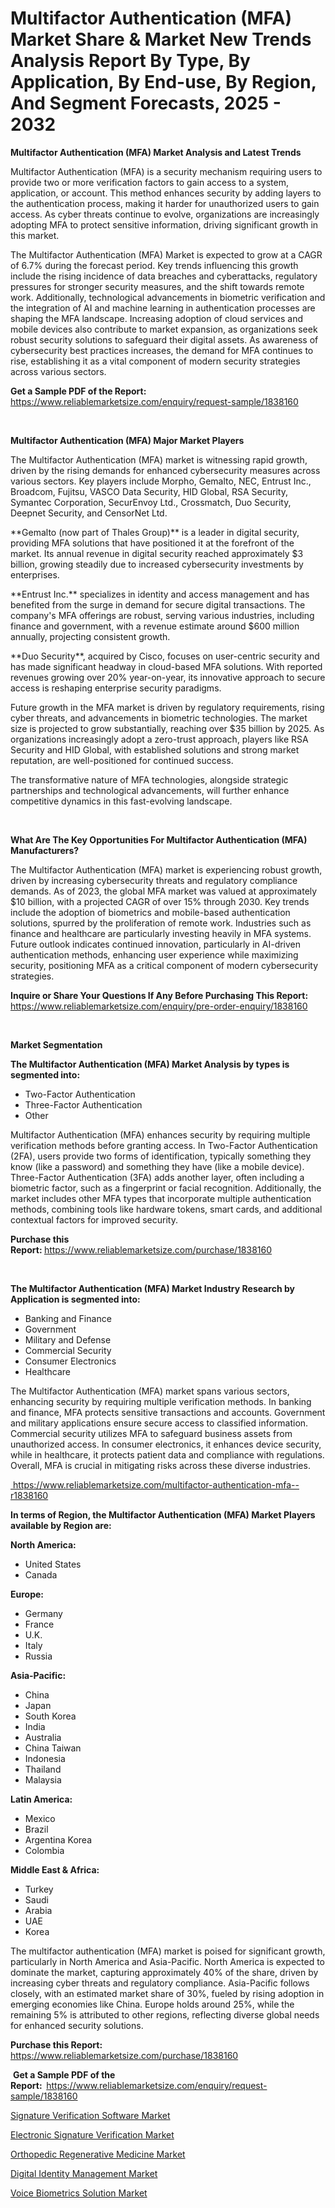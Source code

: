 <p><h1>Multifactor Authentication (MFA) Market Share & Market New Trends Analysis Report By Type, By Application, By End-use, By Region, And Segment Forecasts, 2025 - 2032</h1></p><p><strong>Multifactor Authentication (MFA) Market Analysis and Latest Trends</strong></p>
<p><p>Multifactor Authentication (MFA) is a security mechanism requiring users to provide two or more verification factors to gain access to a system, application, or account. This method enhances security by adding layers to the authentication process, making it harder for unauthorized users to gain access. As cyber threats continue to evolve, organizations are increasingly adopting MFA to protect sensitive information, driving significant growth in this market.</p><p>The Multifactor Authentication (MFA) Market is expected to grow at a CAGR of 6.7% during the forecast period. Key trends influencing this growth include the rising incidence of data breaches and cyberattacks, regulatory pressures for stronger security measures, and the shift towards remote work. Additionally, technological advancements in biometric verification and the integration of AI and machine learning in authentication processes are shaping the MFA landscape. Increasing adoption of cloud services and mobile devices also contribute to market expansion, as organizations seek robust security solutions to safeguard their digital assets. As awareness of cybersecurity best practices increases, the demand for MFA continues to rise, establishing it as a vital component of modern security strategies across various sectors.</p></p>
<p><strong>Get a Sample PDF of the Report:&nbsp;</strong> <a href="https://www.reliablemarketsize.com/enquiry/request-sample/1838160?utm_campaign=1131&utm_medium=2&utm_source=Github&utm_content=ia&utm_term=11032025&utm_id=multifactor-authentication-mfa">https://www.reliablemarketsize.com/enquiry/request-sample/1838160</a></p>
<p>&nbsp;</p>
<p><strong>Multifactor Authentication (MFA) Major Market Players</strong></p>
<p><p>The Multifactor Authentication (MFA) market is witnessing rapid growth, driven by the rising demands for enhanced cybersecurity measures across various sectors. Key players include Morpho, Gemalto, NEC, Entrust Inc., Broadcom, Fujitsu, VASCO Data Security, HID Global, RSA Security, Symantec Corporation, SecurEnvoy Ltd., Crossmatch, Duo Security, Deepnet Security, and CensorNet Ltd.</p><p>**Gemalto (now part of Thales Group)** is a leader in digital security, providing MFA solutions that have positioned it at the forefront of the market. Its annual revenue in digital security reached approximately $3 billion, growing steadily due to increased cybersecurity investments by enterprises.</p><p>**Entrust Inc.** specializes in identity and access management and has benefited from the surge in demand for secure digital transactions. The company's MFA offerings are robust, serving various industries, including finance and government, with a revenue estimate around $600 million annually, projecting consistent growth.</p><p>**Duo Security**, acquired by Cisco, focuses on user-centric security and has made significant headway in cloud-based MFA solutions. With reported revenues growing over 20% year-on-year, its innovative approach to secure access is reshaping enterprise security paradigms.</p><p>Future growth in the MFA market is driven by regulatory requirements, rising cyber threats, and advancements in biometric technologies. The market size is projected to grow substantially, reaching over $35 billion by 2025. As organizations increasingly adopt a zero-trust approach, players like RSA Security and HID Global, with established solutions and strong market reputation, are well-positioned for continued success. </p><p>The transformative nature of MFA technologies, alongside strategic partnerships and technological advancements, will further enhance competitive dynamics in this fast-evolving landscape.</p></p>
<p>&nbsp;</p>
<p><strong>What Are The Key Opportunities For Multifactor Authentication (MFA) Manufacturers?</strong></p>
<p><p>The Multifactor Authentication (MFA) market is experiencing robust growth, driven by increasing cybersecurity threats and regulatory compliance demands. As of 2023, the global MFA market was valued at approximately $10 billion, with a projected CAGR of over 15% through 2030. Key trends include the adoption of biometrics and mobile-based authentication solutions, spurred by the proliferation of remote work. Industries such as finance and healthcare are particularly investing heavily in MFA systems. Future outlook indicates continued innovation, particularly in AI-driven authentication methods, enhancing user experience while maximizing security, positioning MFA as a critical component of modern cybersecurity strategies.</p></p>
<p><strong>Inquire or Share Your Questions If Any Before Purchasing This Report:</strong> <a href="https://www.reliablemarketsize.com/enquiry/pre-order-enquiry/1838160?utm_campaign=1131&utm_medium=2&utm_source=Github&utm_content=ia&utm_term=11032025&utm_id=multifactor-authentication-mfa">https://www.reliablemarketsize.com/enquiry/pre-order-enquiry/1838160</a></p>
<p>&nbsp;</p>
<p><strong>Market Segmentation</strong></p>
<p><strong>The Multifactor Authentication (MFA) Market Analysis by types is segmented into:</strong></p>
<p><ul><li>Two-Factor Authentication</li><li>Three-Factor Authentication</li><li>Other</li></ul></p>
<p><p>Multifactor Authentication (MFA) enhances security by requiring multiple verification methods before granting access. In Two-Factor Authentication (2FA), users provide two forms of identification, typically something they know (like a password) and something they have (like a mobile device). Three-Factor Authentication (3FA) adds another layer, often including a biometric factor, such as a fingerprint or facial recognition. Additionally, the market includes other MFA types that incorporate multiple authentication methods, combining tools like hardware tokens, smart cards, and additional contextual factors for improved security.</p></p>
<p><strong>Purchase this Report:&nbsp;</strong><a href="https://www.reliablemarketsize.com/purchase/1838160?utm_campaign=1131&utm_medium=2&utm_source=Github&utm_content=ia&utm_term=11032025&utm_id=multifactor-authentication-mfa">https://www.reliablemarketsize.com/purchase/1838160</a></p>
<p>&nbsp;</p>
<p><strong>The Multifactor Authentication (MFA) Market Industry Research by Application is segmented into:</strong></p>
<p><ul><li>Banking and Finance</li><li>Government</li><li>Military and Defense</li><li>Commercial Security</li><li>Consumer Electronics</li><li>Healthcare</li></ul></p>
<p><p>The Multifactor Authentication (MFA) market spans various sectors, enhancing security by requiring multiple verification methods. In banking and finance, MFA protects sensitive transactions and accounts. Government and military applications ensure secure access to classified information. Commercial security utilizes MFA to safeguard business assets from unauthorized access. In consumer electronics, it enhances device security, while in healthcare, it protects patient data and compliance with regulations. Overall, MFA is crucial in mitigating risks across these diverse industries.</p></p>
<p><a href="https://www.reliablemarketsize.com/multifactor-authentication-mfa--r1838160?utm_campaign=1131&utm_medium=2&utm_source=Github&utm_content=ia&utm_term=11032025&utm_id=multifactor-authentication-mfa">&nbsp;https://www.reliablemarketsize.com/multifactor-authentication-mfa--r1838160</a></p>
<p><strong>In terms of Region, the Multifactor Authentication (MFA) Market Players available by Region are:</strong></p>
<p>
    <p> <strong> North America: </strong>
        <ul>
            <li>United States</li>
            <li>Canada</li>
        </ul>
        </p> 
    <p> <strong> Europe: </strong>
        <ul>
            <li>Germany</li>
            <li>France</li>
            <li>U.K.</li>
            <li>Italy</li>
            <li>Russia</li>
        </ul>
        </p> 
    <p> <strong> Asia-Pacific: </strong>
        <ul>
            <li>China</li>
            <li>Japan</li>
            <li>South Korea</li>
            <li>India</li>
            <li>Australia</li>
            <li>China Taiwan</li>
            <li>Indonesia</li>
            <li>Thailand</li>
            <li>Malaysia</li>
        </ul>
        </p> 
    <p> <strong> Latin America: </strong>
        <ul>
            <li>Mexico</li>
            <li>Brazil</li>
            <li>Argentina Korea</li>
            <li>Colombia</li>
        </ul>
        </p> 
    <p> <strong> Middle East & Africa: </strong>
        <ul>
            <li>Turkey</li>
            <li>Saudi</li>
            <li>Arabia</li>
            <li>UAE</li>
            <li>Korea</li>
        </ul>
    </p>
    </p>
<p><p>The multifactor authentication (MFA) market is poised for significant growth, particularly in North America and Asia-Pacific. North America is expected to dominate the market, capturing approximately 40% of the share, driven by increasing cyber threats and regulatory compliance. Asia-Pacific follows closely, with an estimated market share of 30%, fueled by rising adoption in emerging economies like China. Europe holds around 25%, while the remaining 5% is attributed to other regions, reflecting diverse global needs for enhanced security solutions.</p></p>
<p><strong>Purchase this Report: </strong><a href="https://www.reliablemarketsize.com/purchase/1838160?utm_campaign=1131&utm_medium=2&utm_source=Github&utm_content=ia&utm_term=11032025&utm_id=multifactor-authentication-mfa">https://www.reliablemarketsize.com/purchase/1838160</a></p>
<p>&nbsp;<strong>Get a Sample PDF of the Report:&nbsp;&nbsp;</strong><a href="https://www.reliablemarketsize.com/enquiry/request-sample/1838160?utm_campaign=1131&utm_medium=2&utm_source=Github&utm_content=ia&utm_term=11032025&utm_id=multifactor-authentication-mfa">https://www.reliablemarketsize.com/enquiry/request-sample/1838160</a></p>
<p><strong></strong></p>
<p><p><a href="https://github.com/MonroeBullock54/Market-Research-Report-List-2/blob/main/signature-verification-software-market.md?utm_campaign=1131&utm_medium=2&utm_source=Github&utm_content=ia&utm_term=11032025&utm_id=multifactor-authentication-mfa">Signature Verification Software Market</a></p><p><a href="https://github.com/shondapmbau/Market-Research-Report-List-1/blob/main/electronic-signature-verification-market.md?utm_campaign=1131&utm_medium=2&utm_source=Github&utm_content=ia&utm_term=11032025&utm_id=multifactor-authentication-mfa">Electronic Signature Verification Market</a></p><p><a href="https://github.com/juniordelafrance/Market-Research-Report-List-5/blob/main/orthopedic-regenerative-medicine-market.md?utm_campaign=1131&utm_medium=2&utm_source=Github&utm_content=ia&utm_term=11032025&utm_id=multifactor-authentication-mfa">Orthopedic Regenerative Medicine Market</a></p><p><a href="https://github.com/FassouRP/Market-Research-Report-List-7/blob/main/digital-identity-management-market.md?utm_campaign=1131&utm_medium=2&utm_source=Github&utm_content=ia&utm_term=11032025&utm_id=multifactor-authentication-mfa">Digital Identity Management Market</a></p><p><a href="https://github.com/rahu1506/Market-Research-Report-List-7/blob/main/voice-biometrics-solution-market.md?utm_campaign=1131&utm_medium=2&utm_source=Github&utm_content=ia&utm_term=11032025&utm_id=multifactor-authentication-mfa">Voice Biometrics Solution Market</a></p></p>